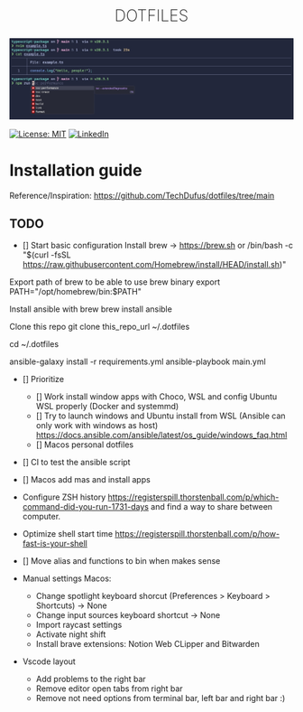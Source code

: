 <h2 style="
    text-align: center;
    font-weight:200;
    font-size: 28px;
    text-transform: uppercase;
">Dotfiles</h2>
<p align="center">
    <img src="terminal.jpeg"/>
</p>

[![License: MIT](https://img.shields.io/badge/License-MIT-yellow.svg)](https://opensource.org/licenses/MIT)
[![LinkedIn](https://img.shields.io/badge/Follow-linkedin-0077b5.svg?style=flat-square)](https://www.linkedin.com/in/carles-serra-vendrell/)

# Installation guide

Reference/Inspiration: https://github.com/TechDufus/dotfiles/tree/main

## TODO

- [] Start basic configuration
Install brew -> https://brew.sh or /bin/bash -c "$(curl -fsSL https://raw.githubusercontent.com/Homebrew/install/HEAD/install.sh)"

Export path of brew to be able to use brew binary
export PATH="/opt/homebrew/bin:$PATH"

Install ansible with brew
brew install ansible

Clone this repo
git clone this_repo_url ~/.dotfiles

cd ~/.dotfiles

ansible-galaxy install -r requirements.yml
ansible-playbook main.yml



- [] Prioritize
  - [] Work install window apps with Choco, WSL and config Ubuntu WSL properly (Docker and systemmd)
  - [] Try to launch windows and Ubuntu install from WSL (Ansible can only work with windows as host) https://docs.ansible.com/ansible/latest/os_guide/windows_faq.html
  - [] Macos personal dotfiles
- [] CI to test the ansible script
- [] Macos add mas and install apps

- Configure ZSH history https://registerspill.thorstenball.com/p/which-command-did-you-run-1731-days and find a way to share between computer.
- Optimize shell start time https://registerspill.thorstenball.com/p/how-fast-is-your-shell
- [] Move alias and functions to bin when makes sense

- Manual settings Macos:
  - Change spotlight keyboard shorcut (Preferences > Keyboard > Shortcuts) ->
    None
  - Change input sources keyboard shortcut -> None
  - Import raycast settings
  - Activate night shift
  - Install brave extensions: Notion Web CLipper and Bitwarden
- Vscode layout
  - Add problems to the right bar
  - Remove editor open tabs from right bar
  - Remove not need options from terminal bar, left bar and right bar :)

